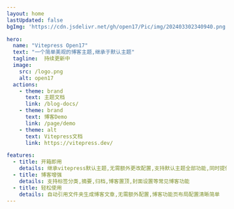 ```yaml
---
layout: home
lastUpdated: false
bgImg: 'https://cdn.jsdelivr.net/gh/open17/Pic/img/202403302340940.png'

hero:
  name: "Vitepress Open17"
  text: "一个简单美观的博客主题,继承于默认主题"
  tagline:  持续更新中
  image:
    src: /logo.png
    alt: open17
  actions:
    - theme: brand
      text: 主题文档
      link: /blog-docs/
    - theme: brand
      text: 博客Demo
      link: /page/demo
    - theme: alt
      text: Vitepress文档
      link: https://vitepress.dev/

features:
  - title: 开箱即用
    details: 继承vitepress默认主题,无需额外更改配置,支持默认主题全部功能,同时提供默认博客主题配置
  - title: 博客增强
    details: 支持标签分类,摘要,归档,博客置顶,封面设置等常见博客功能
  - title: 轻松使用
    details: 自动引用文件夹生成博客文章,无需额外配置,博客功能页布局配置清晰简单
---
```


